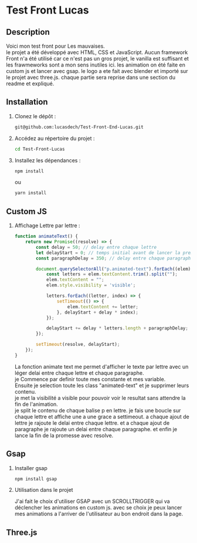 # Test Front Lucas

## Description

Voici mon test front pour Les mauvaises. <br>
le projet a été développé avec HTML, CSS et JavaScript.
Aucun framework Front n'a été utilisé car ce n'est pas un gros projet, le vanilla est suffisant et les frawmeworks sont a mon sens inutiles ici.
les animation on été faite en custom js et lancer avec gsap.
le logo a ete fait avec blender et importé sur le projet avec three.js.
chaque partie sera reprise dans une section du readme et expliqué.

## Installation

1. Clonez le dépôt :

    ```bash
    git@github.com:lucasdech/Test-Front-End-Lucas.git
    ```

2. Accédez au répertoire du projet :

    ```bash
    cd Test-Front-Lucas
    ```

3. Installez les dépendances :

    ```bash
    npm install
    ```

    ou

    ```bash
    yarn install
    ```

## Custom JS

1. Affichage Lettre par lettre :

    ```javascript
    function animateText() {
        return new Promise((resolve) => {
            const delay = 50; // delay entre chaque lettre
            let delayStart = 0; // temps initial avant de lancer la premiere lettre
            const paragraphDelay = 350; // delay entre chaque paragraphe

            document.querySelectorAll("p.animated-text").forEach((elem) => {
                const letters = elem.textContent.trim().split("");
                elem.textContent = "";
                elem.style.visibility = 'visible';

                letters.forEach((letter, index) => {
                    setTimeout(() => {
                        elem.textContent += letter;
                    }, delayStart + delay * index);
                });    

                delayStart += delay * letters.length + paragraphDelay;
            });

            setTimeout(resolve, delayStart);
        });
    }
    ```

    La fonction animate text me permet d'afficher le texte par lettre avec un léger delai entre chaque lettre et chaque paragraphe. <br>
    je Commence par definir toute mes constante et mes variable. <br>
    Ensuite je selection toute les class "animated-text" et je supprimer leurs contenu. <br>
    je met la visibilité a visible pour pouvoir voir le resultat sans attendre la fin de l'animation. <br>
    je split le contenu de chaque balise p en lettre.
    je fais une boucle sur chaque lettre et affiche une a une grace a settimeout.
    a chaque ajout de lettre je rajoute le delai entre chaque lettre.
    et a chaque ajout de paragraphe je rajoute un delai entre chaque paragraphe.
    et enfin je lance la fin de la promesse avec resolve.

## Gsap

1. Installer gsap

    ```bash
    npm install gsap
    ``` 
2. Utilisation dans le projet
    
    J'ai fait le choix d'utiliser GSAP avec un SCROLLTRIGGER qui va déclencher les animations en custom js.
    avec se choix je peux lancer mes animations a l'arriver de l'utilisateur au bon endroit dans la page.

## Three.js

